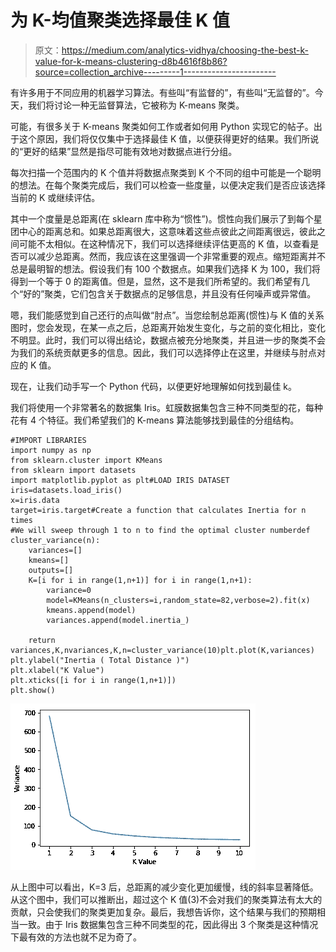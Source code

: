 # 为 K-均值聚类选择最佳 K 值

> 原文：<https://medium.com/analytics-vidhya/choosing-the-best-k-value-for-k-means-clustering-d8b4616f8b86?source=collection_archive---------1----------------------->

有许多用于不同应用的机器学习算法。有些叫“有监督的”，有些叫“无监督的”。今天，我们将讨论一种无监督算法，它被称为 K-means 聚类。

可能，有很多关于 K-means 聚类如何工作或者如何用 Python 实现它的帖子。出于这个原因，我们将仅仅集中于选择最佳 K 值，以便获得更好的结果。我们所说的“更好的结果”显然是指尽可能有效地对数据点进行分组。

每次扫描一个范围内的 K 个值并将数据点聚类到 K 个不同的组中可能是一个聪明的想法。在每个聚类完成后，我们可以检查一些度量，以便决定我们是否应该选择当前的 K 或继续评估。

其中一个度量是总距离(在 sklearn 库中称为“惯性”)。惯性向我们展示了到每个星团中心的距离总和。如果总距离很大，这意味着这些点彼此之间距离很远，彼此之间可能不太相似。在这种情况下，我们可以选择继续评估更高的 K 值，以查看是否可以减少总距离。然而，我应该在这里强调一个非常重要的观点。缩短距离并不总是最明智的想法。假设我们有 100 个数据点。如果我们选择 K 为 100，我们将得到一个等于 0 的距离值。但是，显然，这不是我们所希望的。我们希望有几个“好的”聚类，它们包含关于数据点的足够信息，并且没有任何噪声或异常值。

嗯，我们能感觉到自己还行的点叫做“肘点”。当您绘制总距离(惯性)与 K 值的关系图时，您会发现，在某一点之后，总距离开始发生变化，与之前的变化相比，变化不明显。此时，我们可以得出结论，数据点被充分地聚类，并且进一步的聚类不会为我们的系统贡献更多的信息。因此，我们可以选择停止在这里，并继续与肘点对应的 K 值。

现在，让我们动手写一个 Python 代码，以便更好地理解如何找到最佳 k。

我们将使用一个非常著名的数据集 Iris。虹膜数据集包含三种不同类型的花，每种花有 4 个特征。我们希望我们的 K-means 算法能够找到最佳的分组结构。

```
#IMPORT LIBRARIES
import numpy as np
from sklearn.cluster import KMeans
from sklearn import datasets
import matplotlib.pyplot as plt#LOAD IRIS DATASET
iris=datasets.load_iris()
x=iris.data
target=iris.target#Create a function that calculates Inertia for n times
#We will sweep through 1 to n to find the optimal cluster numberdef cluster_variance(n):
    variances=[]
    kmeans=[]
    outputs=[]
    K=[i for i in range(1,n+1)] for i in range(1,n+1):
        variance=0
        model=KMeans(n_clusters=i,random_state=82,verbose=2).fit(x)
        kmeans.append(model)
        variances.append(model.inertia_)

    return variances,K,nvariances,K,n=cluster_variance(10)plt.plot(K,variances)
plt.ylabel("Inertia ( Total Distance )")
plt.xlabel("K Value")
plt.xticks([i for i in range(1,n+1)])
plt.show()
```

![](img/b5df42a4cfcd89797d4c4d89dd9e6426.png)

从上图中可以看出，K=3 后，总距离的减少变化更加缓慢，线的斜率显著降低。从这个图中，我们可以推断出，超过这个 K 值(3)不会对我们的聚类算法有太大的贡献，只会使我们的聚类更加复杂。最后，我想告诉你，这个结果与我们的预期相当一致。由于 Iris 数据集包含三种不同类型的花，因此得出 3 个聚类是这种情况下最有效的方法也就不足为奇了。
